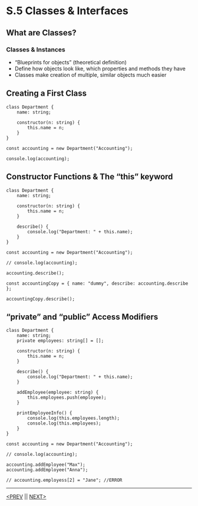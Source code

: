 # S.5 Classes & Interfaces

## What are Classes?

### Classes & Instances

-   “Blueprints for objects” (theoretical definition)
-   Define how objects look like, which properties and methods they have
-   Classes make creation of multiple, similar objects much easier

## Creating a First Class

```tsx
class Department {
	name: string;

	constructor(n: string) {
		this.name = n;
	}
}

const accounting = new Department("Accounting");

console.log(accounting);
```

## Constructor Functions & The “this” keyword

```tsx
class Department {
	name: string;

	constructor(n: string) {
		this.name = n;
	}

	describe() {
		console.log("Department: " + this.name);
	}
}

const accounting = new Department("Accounting");

// console.log(accounting);

accounting.describe();

const accountingCopy = { name: "dummy", describe: accounting.describe };

accountingCopy.describe();
```

## “private” and “public” Access Modifiers

```tsx
class Department {
	name: string;
	private employees: string[] = [];

	constructor(n: string) {
		this.name = n;
	}

	describe() {
		console.log("Department: " + this.name);
	}

	addEmployee(employee: string) {
		this.employees.push(employee);
	}

	printEmployeeInfo() {
		console.log(this.employees.length);
		console.log(this.employees);
	}
}

const accounting = new Department("Accounting");

// console.log(accounting);

accounting.addEmployee("Max");
accounting.addEmployee("Anna");

// accounting.employess[2] = "Jane"; //ERROR
```

---

[<PREV](./230414.md) || [NEXT>](./230417.md)
